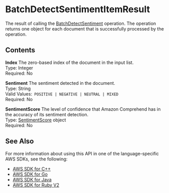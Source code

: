 # BatchDetectSentimentItemResult<a name="API_BatchDetectSentimentItemResult"></a>

The result of calling the [BatchDetectSentiment](API_BatchDetectSentiment.md) operation\. The operation returns one object for each document that is successfully processed by the operation\.

## Contents<a name="API_BatchDetectSentimentItemResult_Contents"></a>

 **Index**   <a name="comprehend-Type-BatchDetectSentimentItemResult-Index"></a>
The zero\-based index of the document in the input list\.  
Type: Integer  
Required: No

 **Sentiment**   <a name="comprehend-Type-BatchDetectSentimentItemResult-Sentiment"></a>
The sentiment detected in the document\.  
Type: String  
Valid Values:` POSITIVE | NEGATIVE | NEUTRAL | MIXED`   
Required: No

 **SentimentScore**   <a name="comprehend-Type-BatchDetectSentimentItemResult-SentimentScore"></a>
The level of confidence that Amazon Comprehend has in the accuracy of its sentiment detection\.  
Type: [SentimentScore](API_SentimentScore.md) object  
Required: No

## See Also<a name="API_BatchDetectSentimentItemResult_SeeAlso"></a>

For more information about using this API in one of the language\-specific AWS SDKs, see the following:
+  [AWS SDK for C\+\+](https://docs.aws.amazon.com/goto/SdkForCpp/comprehend-2017-11-27/BatchDetectSentimentItemResult) 
+  [AWS SDK for Go](https://docs.aws.amazon.com/goto/SdkForGoV1/comprehend-2017-11-27/BatchDetectSentimentItemResult) 
+  [AWS SDK for Java](https://docs.aws.amazon.com/goto/SdkForJava/comprehend-2017-11-27/BatchDetectSentimentItemResult) 
+  [AWS SDK for Ruby V2](https://docs.aws.amazon.com/goto/SdkForRubyV2/comprehend-2017-11-27/BatchDetectSentimentItemResult) 